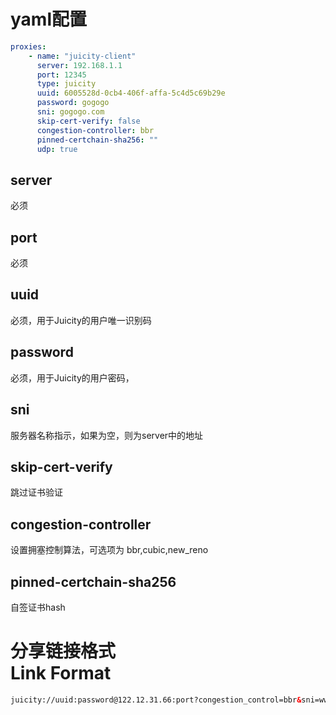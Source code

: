 # yaml配置
```yaml
proxies:
    - name: "juicity-client"
      server: 192.168.1.1
      port: 12345
      type: juicity
      uuid: 6005528d-0cb4-406f-affa-5c4d5c69b29e
      password: gogogo
      sni: gogogo.com
      skip-cert-verify: false
      congestion-controller: bbr
      pinned-certchain-sha256: ""
      udp: true
```
## server
必须 
## port
必须
## uuid
必须，用于Juicity的用户唯一识别码
## password
必须，用于Juicity的用户密码，
## sni
服务器名称指示，如果为空，则为server中的地址
## skip-cert-verify
跳过证书验证
## congestion-controller
设置拥塞控制算法，可选项为 bbr,cubic,new_reno
##  pinned-certchain-sha256
自签证书hash

# 分享链接格式 <br> Link Format
```html
juicity://uuid:password@122.12.31.66:port?congestion_control=bbr&sni=www.example.com&allow_insecure=0&pinned_certchain_sha256=CERT_HASH
```

